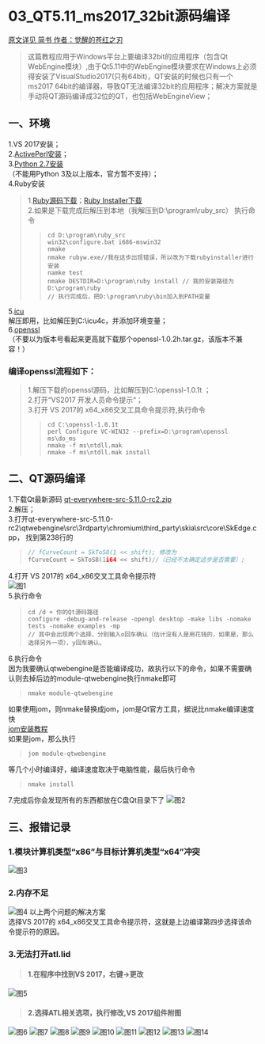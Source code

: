 # 03_QT5.11_ms2017_32bit源码编译
[原文详见 简书 作者：觉醒的苍红之刃](https://www.jianshu.com/p/d0ce6f1dcf56)

> 这篇教程应用于Windows平台上要编译32bit的应用程序（包含Qt WebEngine模块）,由于Qt5.11中的WebEngine模块要求在Windows上必须得安装了VisualStudio2017(只有64bit)，QT安装的时候也只有一个ms2017 64bit的编译器，导致QT无法编译32bit的应用程序；解决方案就是手动将QT源码编译成32位的QT，也包括WebEngineView；
## 一、环境
1.VS 2017安装；<br>
2.[ActivePerl安装](http://www.perl.org/get.html)；<br>
3.[Python 2.7安装](https://www.python.org/ftp/python/2.7.11/python-2.7.11.msi)<br>
（不能用Python 3及以上版本，官方暂不支持）；<br>
4.Ruby安装<br>
> 1.[Ruby源码下载](https://cache.ruby-lang.org/pub/ruby/2.3/ruby-2.3.1.tar.gz)；[Ruby Installer下载](https://github.com/oneclick/rubyinstaller2/releases/download/rubyinstaller-2.5.3-1/rubyinstaller-devkit-2.5.3-1-x86.exe)<br>
> 2.如果是下载完成后解压到本地（我解压到D:\program\ruby_src）
> 执行命令
>> ```shell
>> cd D:\program\ruby_src
>> win32\configure.bat i686-mswin32
>> nmake
>> nmake rubyw.exe//我在这步出现错误，所以改为下载rubyinstaller进行安装
>> namke test
>> nmake DESTDIR=D:\program\ruby install // 我的安装路径为D:\program\ruby
>> // 执行完成后，把D:\program\ruby\bin加入到PATH变量
>> ```
5.[icu](http://download.icu-project.org/files/icu4c/57.1/icu4c-57_1-Win32-msvc10.zip) <br>
解压即用，比如解压到C:\icu4c，并添加环境变量；<br>
6.[openssl](https://www.openssl.org/source/openssl-1.0.1t.tar.gz) <br>
（不要以为版本号看起来更高就下载那个openssl-1.0.2h.tar.gz，该版本不兼容！）
### 编译openssl流程如下：<br>
> 1.解压下载的openssl源码，比如解压到C:\openssl-1.0.1t ；<br>
> 2.打开“VS2017 开发人员命令提示“；<br>
> 3.打开 VS 2017的 x64_x86交叉工具命令提示符,执行命令<br>
>> ```shell
>> cd C:\openssl-1.0.1t 
>> perl Configure VC-WIN32 --prefix=D:\program\openssl
>> ms\do_ms
>> nmake -f ms\ntdll.mak
>> nmake -f ms\ntdll.mak install
>> ```
## 二、QT源码编译
1.下载Qt最新源码 [qt-everywhere-src-5.11.0-rc2.zip](https://download.qt.io/development_releases/qt/5.11/5.11.0-rc2/single/qt-everywhere-src-5.11.0-rc2.zip)<br>
2.解压；<br>
3.打开qt-everywhere-src-5.11.0-rc2\qtwebengine\src\3rdparty\chromium\third_party\skia\src\core\SkEdge.cpp，
找到第238行的
> ```cpp
> // fCurveCount = SkToS8(1 << shift); 修改为
> fCurveCount = SkToS8(1i64 << shift)//（已经不太确定这步是否需要）;
> ```
4.打开 VS 2017的 x64_x86交叉工具命令提示符<br>
![图1](https://github.com/dyj095/notebook/blob/master/03_QT5.11_ms2017_32bit%E6%BA%90%E7%A0%81%E7%BC%96%E8%AF%91/imgs/1.webp)<br>
5.执行命令
> ```shell
> cd /d + 你的Qt源码路径
> configure -debug-and-release -opengl desktop -make libs -nomake tests -nomake examples -mp
> // 其中会出现两个选择，分别输入o回车确认（估计没有人是用花钱的，如果是，那么选择另外一项），y回车确认。
> ```
6.执行命令<br>
因为我要确认qtwebengine是否能编译成功，故执行以下的命令，如果不需要确认则去掉后边的module-qtwebengine执行nmake即可
> ```shell
> nmake module-qtwebengine
> ```
如果使用jom，则nmake替换成jom，jom是Qt官方工具，据说比nmake编译速度快<br>
[jom安装教程](https://www.jianshu.com/p/0e6c91317327)<br>
如果是jom，那么执行<br>
> ```shell
> jom module-qtwebengine
> ```
等几个小时编译好，编译速度取决于电脑性能，最后执行命令<br>
> ```shell
> nmake install
> ```
7.完成后你会发现所有的东西都放在C盘Qt目录下了
![图2](https://github.com/dyj095/notebook/blob/master/03_QT5.11_ms2017_32bit%E6%BA%90%E7%A0%81%E7%BC%96%E8%AF%91/imgs/2.webp)

## 三、报错记录
### 1.模块计算机类型“x86”与目标计算机类型“x64”冲突
![图3](https://github.com/dyj095/notebook/blob/master/03_QT5.11_ms2017_32bit%E6%BA%90%E7%A0%81%E7%BC%96%E8%AF%91/imgs/3.webp)
### 2.内存不足
![图4](https://github.com/dyj095/notebook/blob/master/03_QT5.11_ms2017_32bit%E6%BA%90%E7%A0%81%E7%BC%96%E8%AF%91/imgs/4.webp)
以上两个问题的解决方案<br>
选择VS 2017的 x64_x86交叉工具命令提示符，这就是上边编译第四步选择该命令提示符的原因。
### 3.无法打开atl.lid
> #### 1.在程序中找到VS 2017，右键->更改
![图5](https://github.com/dyj095/notebook/blob/master/03_QT5.11_ms2017_32bit%E6%BA%90%E7%A0%81%E7%BC%96%E8%AF%91/imgs/5.webp)
> #### 2.选择ATL相关选项，执行修改,VS 2017组件附图
![图6](https://github.com/dyj095/notebook/blob/master/03_QT5.11_ms2017_32bit%E6%BA%90%E7%A0%81%E7%BC%96%E8%AF%91/imgs/6.webp)
![图7](https://github.com/dyj095/notebook/blob/master/03_QT5.11_ms2017_32bit%E6%BA%90%E7%A0%81%E7%BC%96%E8%AF%91/imgs/7.webp)
![图8](https://github.com/dyj095/notebook/blob/master/03_QT5.11_ms2017_32bit%E6%BA%90%E7%A0%81%E7%BC%96%E8%AF%91/imgs/8.webp)
![图9](https://github.com/dyj095/notebook/blob/master/03_QT5.11_ms2017_32bit%E6%BA%90%E7%A0%81%E7%BC%96%E8%AF%91/imgs/9.webp)
![图10](https://github.com/dyj095/notebook/blob/master/03_QT5.11_ms2017_32bit%E6%BA%90%E7%A0%81%E7%BC%96%E8%AF%91/imgs/10.webp)
![图11](https://github.com/dyj095/notebook/blob/master/03_QT5.11_ms2017_32bit%E6%BA%90%E7%A0%81%E7%BC%96%E8%AF%91/imgs/11.webp)
![图12](https://github.com/dyj095/notebook/blob/master/03_QT5.11_ms2017_32bit%E6%BA%90%E7%A0%81%E7%BC%96%E8%AF%91/imgs/12.webp)
![图13](https://github.com/dyj095/notebook/blob/master/03_QT5.11_ms2017_32bit%E6%BA%90%E7%A0%81%E7%BC%96%E8%AF%91/imgs/13.webp)
![图14](https://github.com/dyj095/notebook/blob/master/03_QT5.11_ms2017_32bit%E6%BA%90%E7%A0%81%E7%BC%96%E8%AF%91/imgs/14.webp)

